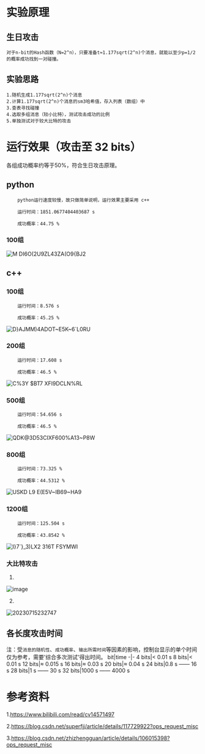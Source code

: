 # 实验原理
## 生日攻击
    对于n-bit的Hash函数（N=2^n），只要准备t≈1.177sqrt(2^n)个消息，就能以至少p=1/2的概率成功找到一对碰撞。

## 实验思路
    1.随机生成1.177sqrt(2^n)个消息
    2.计算1.177sqrt(2^n)个消息的sm3哈希值，存入列表（数组）中
    3.查表寻找碰撞
    4.选取多组消息（较小比特），测试攻击成功的比例
    5.单独测试对于较大比特的攻击

# 运行效果（攻击至 32 bits）

各组成功概率约等于50%，符合生日攻击原理。

## python

        python运行速度较慢，故只做简单说明，运行效果主要采用 c++
        
        运行时间：1851.0677404403687 s

        成功概率：44.75 %
          
### 100组

![M DI6O(2U9ZL43ZA(O9{BJ2](https://github.com/korangar-group42num1/group/assets/129478905/0763a1e1-ce35-48f0-b3a2-b4e214f9844e)

## c++

### 100组
        运行时间：8.576 s

        成功概率：45.25 %

![D}AJMM)4ADOT~E5K~6`L0RU](https://github.com/korangar-group42num1/group42/assets/129478905/86e5c67a-da69-40b7-8282-26988499ee7e)


### 200组
        运行时间：17.608 s

        成功概率：46.5 %

![C%3Y $BT7 XF`I9DCLN%`RL](https://github.com/korangar-group42num1/group42/assets/129478905/5b63e16d-6708-4ab4-80ba-91300d7acdc5)

### 500组
        运行时间：54.656 s

        成功概率：46.5 %

![QDK@3D53CIXF600%A13~P8W](https://github.com/korangar-group42num1/group42/assets/129478905/46bd242c-1113-4064-b855-ccc2b1ff17c7)

### 800组
        运行时间：73.325 %

        成功概率：44.5312 %

![USKD L9 E(E5V~IB69~HA9](https://github.com/korangar-group42num1/group42/assets/129478905/e6931b9c-2f26-472c-b373-31f287db1c3d)

### 1200组
        运行时间：125.504 s

        成功概率：43.8542 %

![I}7`}_3)LX2 316T FSYMWI](https://github.com/korangar-group42num1/group42/assets/129478905/26badbeb-6a03-4368-9725-9f33bfcc3cfd)

### 大比特攻击
1.
![image](https://github.com/korangar-group42num1/group42/assets/129478905/55b3f483-d5b3-4265-915d-d61f6cf98872)

2.
![20230715232747](https://github.com/korangar-group42num1/group42/assets/129478905/71da0063-8e70-408e-81c3-e47b1c8bfa33)


## 各长度攻击时间
注：受`消息的随机性`、`成功概率`、`输出所需时间`等因素的影响，控制台显示的单个时间仅为参考，需要'综合多次测试'得出时间。
bit|time
-|-
4 bits|< 0.01 s
8 bits|< 0.01 s
12 bits|≈ 0.015 s
16 bits|≈ 0.03 s
20 bits|≈ 0.04 s
24 bits|0.8 s —— 16 s
28 bits|1 s —— 30 s
32 bits|1000 s —— 4000 s



# 参考资料
1.https://www.bilibili.com/read/cv14571497 

2.https://blog.csdn.net/superfjj/article/details/117729922?ops_request_misc 

3.https://blog.csdn.net/zhizhengguan/article/details/106015398?ops_request_misc 



